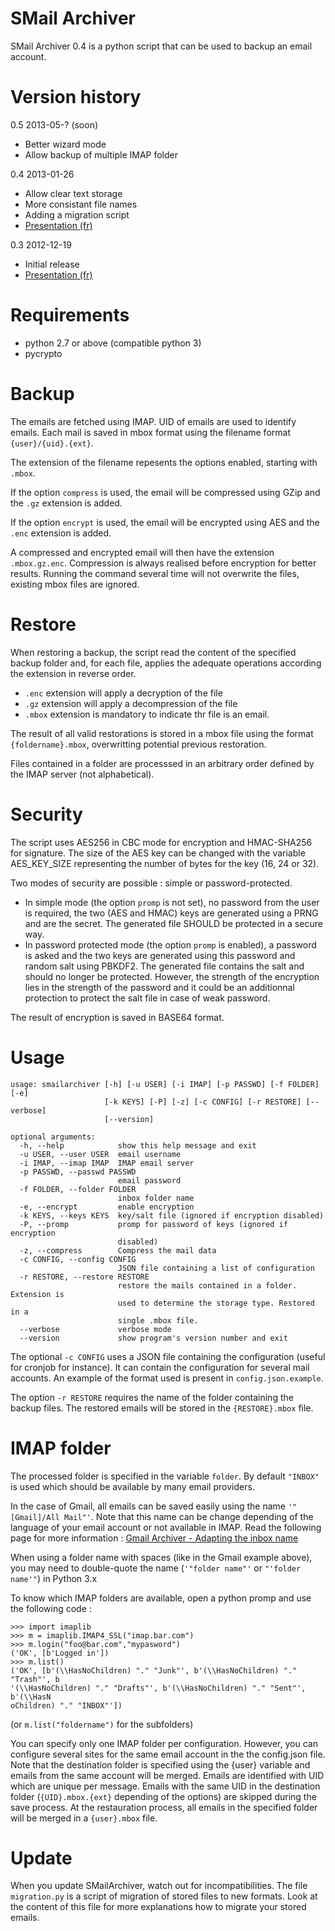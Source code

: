 SMail Archiver
==============

SMail Archiver 0.4 is a python script that can be used to backup an email account.

# Version history
0.5 2013-05-? (soon)
  * Better wizard mode
  * Allow backup of multiple IMAP folder

0.4 2013-01-26
  * Allow clear text storage
  * More consistant file names
  * Adding a migration script
  * [Presentation (fr)](http://mart-e.be/post/2013/01/26/smailarchiver-v0-4/)

0.3 2012-12-19
 * Initial release
 * [Presentation (fr)](http://mart-e.be/post/2012/12/19/smailarchiver-script-de-backup-securise-demail/)

# Requirements
* python 2.7 or above (compatible python 3)
* pycrypto

# Backup
The emails are fetched using IMAP. UID of emails are used to identify emails.
Each mail is saved in mbox format using the filename format `{user}/{uid}.{ext}`.

The extension of the filename repesents the options enabled, starting with
`.mbox`.

If the option `compress` is used, the email will be compressed using GZip
and the `.gz` extension is added.

If the option `encrypt` is used, the email will be encrypted using AES
and the `.enc` extension is added.

A compressed and encrypted email will then have the extension `.mbox.gz.enc`.
Compression is always realised before encryption for better results.
Running the command several time will not overwrite the files, existing mbox
files are ignored.

# Restore
When restoring a backup, the script read the content of the specified backup
folder and, for each file, applies the adequate operations according the
extension in reverse order.
  * `.enc` extension will apply a decryption of the file
  * `.gz` extension will apply a decompression of the file
  * `.mbox` extension is mandatory to indicate thr file is an email.

The result of all valid restorations is stored in a mbox file using the
format `{foldername}.mbox`, overwritting potential previous restoration.

Files contained in a folder are processsed in an arbitrary order defined by the
IMAP server (not alphabetical).
    
# Security
The script uses AES256 in CBC mode for encryption and HMAC-SHA256 for 
signature. The size of the AES key can be changed with the variable 
AES_KEY_SIZE representing the number of bytes for the key (16, 24 or 32).

Two modes of security are possible : simple or password-protected.
  * In simple mode (the option `promp` is not set), no password from the user
is required, the two (AES and HMAC) keys are generated using a PRNG and are
the secret. The generated file SHOULD be protected in a secure way.
  * In password protected mode (the option `promp` is enabled), a password is
asked and the two keys are generated using this password and random salt
using PBKDF2. The generated file contains the salt and should no longer be
protected. However, the strength of the encryption lies in the strength of 
the password and it could be an additionnal protection to protect the salt
file in case of weak password.

The result of encryption is saved in BASE64 format.

# Usage
```
usage: smailarchiver [-h] [-u USER] [-i IMAP] [-p PASSWD] [-f FOLDER] [-e]
                     [-k KEYS] [-P] [-z] [-c CONFIG] [-r RESTORE] [--verbose]
                     [--version]

optional arguments:
  -h, --help            show this help message and exit
  -u USER, --user USER  email username
  -i IMAP, --imap IMAP  IMAP email server
  -p PASSWD, --passwd PASSWD
                        email password
  -f FOLDER, --folder FOLDER
                        inbox folder name
  -e, --encrypt         enable encryption
  -k KEYS, --keys KEYS  key/salt file (ignored if encryption disabled)
  -P, --promp           promp for password of keys (ignored if encryption
                        disabled)
  -z, --compress        Compress the mail data
  -c CONFIG, --config CONFIG
                        JSON file containing a list of configuration
  -r RESTORE, --restore RESTORE
                        restore the mails contained in a folder. Extension is
                        used to determine the storage type. Restored in a
                        single .mbox file.
  --verbose             verbose mode
  --version             show program's version number and exit
```

The optional `-c CONFIG` uses a JSON file containing the configuration (useful
for cronjob for instance). It can contain the configuration for several 
mail accounts. An example of the format used is present in 
`config.json.example`.

The option `-r RESTORE` requires the name of the folder containing the backup
files. The restored emails will be stored in the `{RESTORE}.mbox` file.

# IMAP folder

The processed folder is specified in the variable `folder`. By default
`"INBOX"` is used which should be available by many email providers.

In the case of Gmail, all emails can be saved easily using the name 
`'"[Gmail]/All Mail"'`. Note that this name can be change depending of the
language of your email account or not available in IMAP. Read the following
page for more information : [Gmail Archiver - Adapting the inbox name](http://www.sebsauvage.net/wiki/doku.php?id=gmail_archiver)

When using a folder name with spaces (like in the Gmail example above), you
may need to double-quote the name (`'"folder name"'` or `"'folder name'"`) in
Python 3.x

To know which IMAP folders are available, open a python promp and use the 
following code :

    >>> import imaplib
    >>> m = imaplib.IMAP4_SSL("imap.bar.com")
    >>> m.login("foo@bar.com","mypasword")
    ('OK', [b'Logged in'])
    >>> m.list()
    ('OK', [b'(\\HasNoChildren) "." "Junk"', b'(\\HasNoChildren) "." "Trash"', b
    '(\\HasNoChildren) "." "Drafts"', b'(\\HasNoChildren) "." "Sent"', b'(\\HasN
    oChildren) "." "INBOX"'])

(or `m.list("foldername")` for the subfolders)

You can specify only one IMAP folder per configuration. However, you can
configure several sites for the same email account in the the config.json
file. Note that the destination folder is specified using the {user} 
variable and emails from the same account will be merged. Emails are
identified with UID which are unique per message. Emails with the same UID
in the destination folder (`{UID}.mbox.{ext}` depending of the options) are
skipped during the save process. At the restauration process, all emails in
the specified folder will be merged in a `{user}.mbox` file.

# Update
When you update SMailArchiver, watch out for incompatibilities.
The file `migration.py` is a script of migration of stored files to new
formats. Look at the content of this file for more explanations how to
migrate your stored emails.
